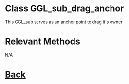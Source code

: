 # Class GGL_sub_drag_anchor

This GGL_sub serves as an anchor point to drag 
		it's owner

# Relevant Methods

N/A

# [Back](https://github.com/Ced30/GML-GUI-Library-GGL-Documentation/blob/main/API/Struct_Prefabs.md)

